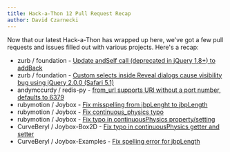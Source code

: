 ```yaml
---
title: Hack-a-Thon 12 Pull Request Recap
author: David Czarnecki
---
```

Now that our latest Hack-a-Thon has wrapped up here, we've got a few pull requests and issues filled out with various projects. Here's a recap:

- zurb / foundation - [Update andSelf call (deprecated in jQuery 1.8+) to addBack](https://github.com/zurb/foundation/pull/2353)
- zurb / foundation - [Custom selects inside Reveal dialogs cause visibility bug using jQuery 2.0.0 (Safari 5.1)](https://github.com/zurb/foundation/issues/2352)
- andymccurdy / redis-py - [from_url supports URI without a port number, defaults to 6379](https://github.com/andymccurdy/redis-py/pull/345)
- rubymotion / Joybox - [Fix misspelling from jbpLenght to jbpLength](https://github.com/rubymotion/Joybox/pull/14)
- rubymotion / Joybox - [Fix continuous_physics typo](https://github.com/rubymotion/Joybox/pull/13)
- rubymotion / Joybox - [Fix typo in continuousPhysics property/setting](https://github.com/rubymotion/Joybox/pull/12)
- CurveBeryl / Joybox-Box2D - [Fix typo in continuousPhysics getter and setter](https://github.com/CurveBeryl/Joybox-Box2D/pull/4)
- CurveBeryl / Joybox-Examples - [Fix spelling error for jbpLength](https://github.com/CurveBeryl/Joybox-Examples/pull/3)
